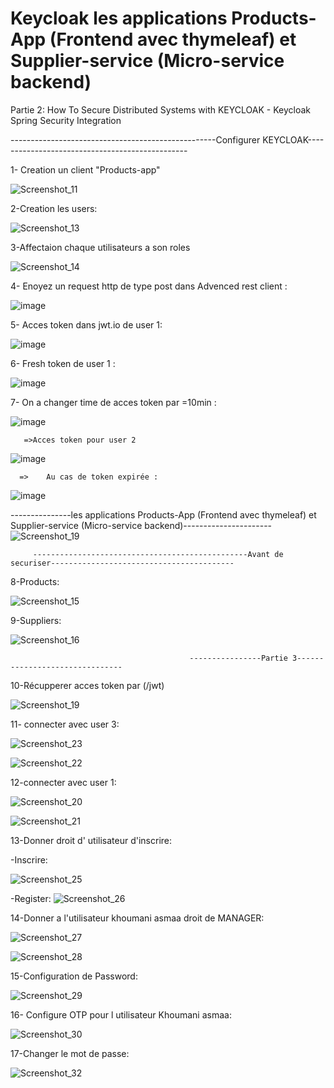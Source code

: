 # Keycloak les applications Products-App (Frontend avec thymeleaf) et Supplier-service (Micro-service backend)

Partie 2: How To Secure Distributed Systems with KEYCLOAK - Keycloak Spring Security Integration

   ---------------------------------------------------Configurer KEYCLOAK------------------------------------------------

1- Creation un client "Products-app"

![Screenshot_11](https://user-images.githubusercontent.com/84717947/203623048-22636f1a-1587-4ed3-ae9c-d1460ae8be41.png)

2-Creation les users:

![Screenshot_13](https://user-images.githubusercontent.com/84717947/203623055-352ae082-742d-4e3e-a7e7-ea1200f6bc97.png)

3-Affectaion chaque utilisateurs a son roles

![Screenshot_14](https://user-images.githubusercontent.com/84717947/203623057-10440ec9-1b81-4119-be15-27e54908010a.png)

4-	Enoyez un request http de type post dans Advenced rest client : 

![image](https://user-images.githubusercontent.com/84717947/203622746-27885911-50a5-4306-8757-ed0f76d75c68.png)

5-	Acces token  dans jwt.io  de user 1:

![image](https://user-images.githubusercontent.com/84717947/203622789-98e01d57-0090-47a6-bd80-a084b479f6a4.png)

6-	Fresh token  de user 1 :

![image](https://user-images.githubusercontent.com/84717947/203622847-65de7bd7-a5b8-40fa-82ec-0cd7c053bd7d.png)

7-	On a changer time de acces token par =10min :

![image](https://user-images.githubusercontent.com/84717947/203622903-12a14c15-44a8-4614-be48-47a9fe2011a3.png)
 
       =>Acces token pour user 2

![image](https://user-images.githubusercontent.com/84717947/203622963-a5384101-4f22-413f-86ec-d3d6d040e5c7.png)

      =>	Au cas de token expirée :

![image](https://user-images.githubusercontent.com/84717947/203622999-867cd429-a1bc-4982-8d0d-5bc478ba14f4.png)

---------------les applications Products-App (Frontend avec thymeleaf) et Supplier-service (Micro-service backend)----------------------![Screenshot_19](https://user-images.githubusercontent.com/84717947/203654486-da072c3a-7a13-410f-8047-f8553fa2315d.png)


         ------------------------------------------------Avant de securiser-----------------------------------------

8-Products:

![Screenshot_15](https://user-images.githubusercontent.com/84717947/203635937-c770ace7-1027-483c-9b28-6da883995910.png)

9-Suppliers:

![Screenshot_16](https://user-images.githubusercontent.com/84717947/203635944-65e520f9-974f-4274-85c1-59602d80c1b4.png)

                                            ----------------Partie 3-------------------------------
                                            
10-Récupperer acces token par (/jwt)

![Screenshot_19](https://user-images.githubusercontent.com/84717947/203831245-243c8d1f-2c6f-4f6c-8822-0ff7b72ee5eb.png)

11- connecter avec user 3: 

![Screenshot_23](https://user-images.githubusercontent.com/84717947/203847276-f67fcec7-3b56-4092-b237-83e0fd7010eb.png)

![Screenshot_22](https://user-images.githubusercontent.com/84717947/203847299-eada3a92-67ac-408b-bb64-fb7c01359212.png)

12-connecter avec user 1:

![Screenshot_20](https://user-images.githubusercontent.com/84717947/203847380-144eee60-9d26-48dd-b403-46d2f8f04ab0.png)

![Screenshot_21](https://user-images.githubusercontent.com/84717947/203847332-3023c8ea-49c7-4440-8ee8-9dc730c2c4f5.png)

13-Donner droit d' utilisateur d'inscrire:

 -Inscrire:
 
![Screenshot_25](https://user-images.githubusercontent.com/84717947/203848339-1452250e-8916-4eff-ac0d-2b537b1391bc.png)

-Register:
![Screenshot_26](https://user-images.githubusercontent.com/84717947/203848775-bb92065a-c6de-46b4-a8c5-0c6a7df5439d.png)

14-Donner  a l'utilisateur khoumani asmaa droit de MANAGER:

![Screenshot_27](https://user-images.githubusercontent.com/84717947/203848842-3e534eb8-30e4-4f67-96da-dd5d8623d6a2.png)

![Screenshot_28](https://user-images.githubusercontent.com/84717947/203848845-8d277720-0bfd-4c63-99b0-5e6990ecfc13.png)

15-Configuration de Password:

![Screenshot_29](https://user-images.githubusercontent.com/84717947/203849262-bb79d332-0af1-4c8f-9d11-8f1587cb1c94.png)

16- Configure OTP pour l utilisateur Khoumani asmaa:

![Screenshot_30](https://user-images.githubusercontent.com/84717947/203850048-ee9a7e96-0f38-4d4b-992c-8b067dbfb8ec.png)

17-Changer le mot de passe:

![Screenshot_32](https://user-images.githubusercontent.com/84717947/203852694-9263b686-ac3e-4ae0-97c7-ce7b3be87bcd.png)



